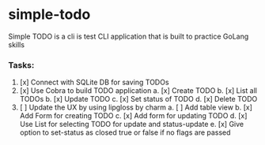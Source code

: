 # simple-todo

Simple TODO is a cli is test CLI application that is built to practice GoLang skills

### Tasks:

1. [x] Connect with SQLite DB for saving TODOs
2. [x] Use Cobra to build TODO application
       a. [x] Create TODO
       b. [x] List all TODOs
       b. [x] Update TODO
       c. [x] Set status of TODO
       d. [x] Delete TODO
3. [ ] Update the UX by using lipgloss by charm
       a. [ ] Add table view
       b. [x] Add Form for creating TODO
       c. [x] Add form for updating TODO
       d. [x] Use List for selecting TODO for update and status-update
       e. [x] Give option to set-status as closed true or false if no flags are passed

